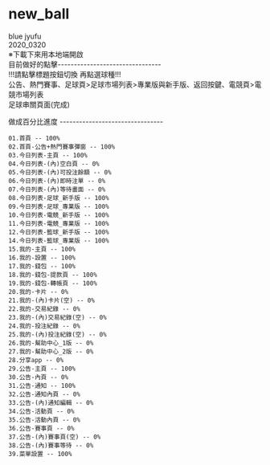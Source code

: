 # new_ball
blue jyufu</br>
2020_0320</br>
※下載下來用本地端開啟</br>
目前做好的點擊--------------------------------</br>
!!!請點擊標題按鈕切換 再點選球種!!!</br>
公告、熱門賽事、足球頁>足球市場列表>專業版與新手版、返回按鍵、電競頁>電競市場列表</br>
足球串關頁面(完成)</br>

做成百分比進度
--------------------------------</br>



```
01.首頁 -- 100%
02.首頁-公告+熱門賽事彈窗 -- 100%
03.今日列表-主頁 -- 100%
04.今日列表-(內)空白頁 -- 0%
05.今日列表-(內)可投注餘額 -- 0%
06.今日列表-(內)即時注單 -- 0%
07.今日列表-(內)等待畫面 -- 0%
08.今日列表-足球_新手版 -- 100%
09.今日列表-足球_專業版 -- 100%
10.今日列表-電競_新手版 -- 100%
11.今日列表-電競_專業版 -- 100%
12.今日列表-籃球_新手版 -- 100%
14.今日列表-籃球_專業版 -- 100%
15.我的-主頁 -- 100%
16.我的-設置 -- 100%
17.我的-錢包 -- 100%
18.我的-錢包-提款頁 -- 100%
19.我的-錢包-轉帳頁 -- 100%
20.我的-卡片 -- 0%
21.我的-(內)卡片(空) -- 0%
22.我的-交易紀錄 -- 0%
23.我的-(內)交易紀錄(空) -- 0%
24.我的-投注紀錄 -- 0%
25.我的-(內)投注紀錄(空) -- 0%
26.我的-幫助中心_1版 -- 0%
27.我的-幫助中心_2版 -- 0%
28.分享app -- 0%
29.公告-主頁 -- 100%
30.公告-內頁 -- 0%
31.公告-通知 -- 100%
32.公告-通知內頁 -- 0%
33.公告-(內)通知編輯 -- 0%
34.公告-活動頁 -- 0%
35.公告-活動內頁 -- 0%
36.公告-賽事頁 -- 0%
37.公告-(內)賽事頁(空) -- 0%
38.公告-(內)賽事等待 -- 0%
39.菜單設置 -- 100%


